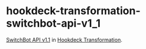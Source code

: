 # hookdeck-transformation-switchbot-api-v1_1

[SwitchBot API v1.1](https://github.com/OpenWonderLabs/SwitchBotAPI) in [Hookdeck Transformation](https://hookdeck.com/docs/transformations).
